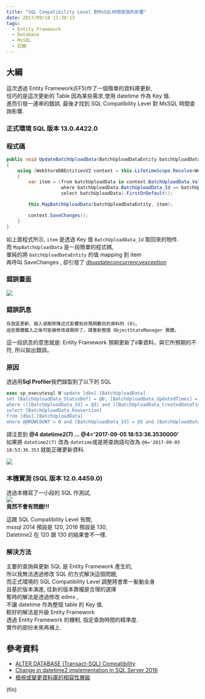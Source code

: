 ```yaml
---
title: "SQL Compatibility Level 對MsSQL時間查詢的影響"
date: 2017/09/18 11:30:13
tags:
  - Entity Framework
  - Database
  - MsSQL
  - 記錄
---
```


## 大綱

這次透過 Entity Framework(EF5)作了一個簡單的資料庫更新,  
恰巧的是這次更新的 Table 因為某些需求,使用 datetime 作為 Key 值.  
進而引發一連串的錯誤, 最後才找到 SQL Compatibility Level 對 MsSQL 時間查詢影響.

### 正式環境 SQL 版本 13.0.4422.0

### 程式碼

```csharp
public void UpdateBatchUploadData(BatchUploadDataEntity batchUploadDataEntity)
{
    using (WebStoreDBEntitiesV2 context = this.LifetimeScope.Resolve<WebStoreDBEntitiesV2>())
    {
        var item = (from batchUploadData in context.BatchUploadData.Valids()
                    where batchUploadData.BatchUploadData_Id == batchUploadDataEntity.BatchUploadData_Id
                    select batchUploadData).FirstOrDefault();

        this.MapBatchUploadData(batchUploadDataEntity, item);

        context.SaveChanges();
    }
}
```

如上面程式所示, `item` 是透過 Key 值 `BatchUploadData_Id` 取回來的物件.  
而 `MapBatchUploadData` 是一段簡單的程式碼,  
單純的將 `batchUploadDataEntity` 的值 mapping 到 item  
再呼叫 SaveChanges , 卻引發了 [dbupdateconcurrencyexception](<https://msdn.microsoft.com/en-us/library/system.data.entity.infrastructure.dbupdateconcurrencyexception(v=vs.103).aspx>)

### 錯誤畫面

![](https://i.imgur.com/8kBIYRr.jpg)

### 錯誤訊息

```
存放區更新、插入或刪除陳述式影響到非預期數目的資料列 (0)。
這些實體載入之後可能被修改或刪除了。請重新整理 ObjectStateManager 實體。
```

這一段訊息的意思就是: Entity Framework 預期更新了`0`筆資料，與它所預期的不符, 所以拋出錯誤。

### 原因

透過用**Sql Profiler**我們錄製到了以下的 SQL

```sql
exec sp_executesql N'update [dbo].[BatchUploadData]
set [BatchUploadData_StatusDef] = @0, [BatchUploadData_UpdatedTimes] = @1, [BatchUploadData_UpdatedDateTime] = @2
where (([BatchUploadData_Id] = @3) and ([BatchUploadData_CreatedDateTime] = @4))
select [BatchUploadData_Rowversion]
from [dbo].[BatchUploadData]
where @@ROWCOUNT > 0 and [BatchUploadData_Id] = @3 and [BatchUploadData_CreatedDateTime] = @4',N'@0 varchar(30),@1 tinyint,@2 datetime2(7),@3 bigint,@4 datetime2(7)',@0='ProcessFailed',@1=1,@2='2017-09-16 11:29:35.3720061',@3=52,@4='2017-09-05 18:53:36.3530000'
```

請注意到 **@4 datetime2(7) ... @4='2017-09-05 18:53:36.3530000'**  
如果將 `datetime2(7)` 改為 `datetime`或是將查詢語句改為 `@4='2017-09-05 18:53:36.353` 就能正確更新資料.

![](https://i.imgur.com/8pGTYL4.gif)

### 本機實測 (SQL 版本 12.0.4459.0)

透過本機寫了一小段的 SQL 作測試,  
![](https://i.imgur.com/iJntV1i.gif)  
**竟然不會有問題!!!**

這跟 SQL Compatibility Level 有關,  
mssql 2014 預設是 120, 2016 預設是 130,  
Datetime2 在 120 跟 130 的結果會不一樣.

### 解決方法

主要的查詢與更新 SQL 是 Entity Framework 產生的,  
所以我無法透過修改 SQL 的方式解決這個問題,  
而正式環境的 SQL Compatibility Level 調整將會牽一髮動全身  
且基於版本演進, 往新的版本靠攏是合理的選擇  
暫時的解法是透過修改 edmx ,  
不讓 datetime 作為整個 table 的 Key 值.  
較好的解法是升級 Entity Framework  
透過 Entity Framework 的機制, 指定查詢時間的精準度.  
實作的部份未來再補上.

## 參考資料

- [ALTER DATABASE (Transact-SQL) Compatibility](https://docs.microsoft.com/en-us/sql/t-sql/statements/alter-database-transact-sql-compatibility-level)
- [Change in datetime2 implementation in SQL Server 2016](https://social.msdn.microsoft.com/Forums/silverlight/en-US/de5dbf3e-8c95-40f4-9e31-b71f1f31983d/change-in-datetime2-implementation-in-sql-server-2016?forum=transactsql)
- [檢視或變更資料庫的相容性層級](https://docs.microsoft.com/zh-tw/sql/relational-databases/databases/view-or-change-the-compatibility-level-of-a-database)

(fin)
